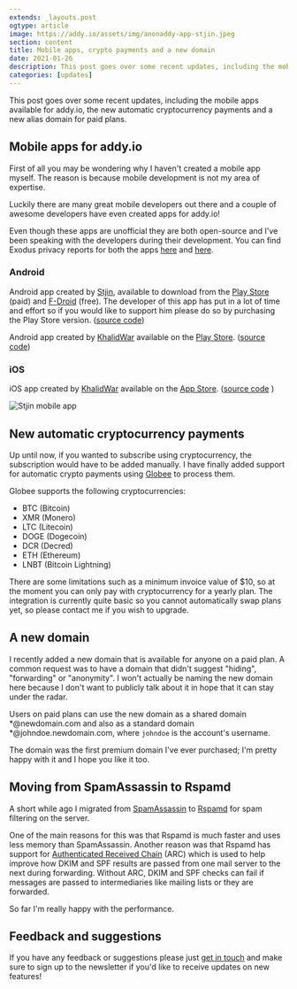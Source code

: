 ```yaml
---
extends: _layouts.post
ogtype: article
image: https://addy.io/assets/img/anonaddy-app-stjin.jpeg
section: content
title: Mobile apps, crypto payments and a new domain
date: 2021-01-26
description: This post goes over some recent updates, including the mobile apps available for addy.io, the new automatic cryptocurrency payments and a new alias domain for paid plans.
categories: [updates]
---
```


This post goes over some recent updates, including the mobile apps available for addy.io, the new automatic cryptocurrency payments and a new alias domain for paid plans.

## Mobile apps for addy.io

First of all you may be wondering why I haven't created a mobile app myself. The reason is because mobile development is not my area of expertise.

Luckily there are many great mobile developers out there and a couple of awesome developers have even created apps for addy.io!

Even though these apps are unofficial they are both open-source and I've been speaking with the developers during their development. You can find Exodus privacy reports for both the apps [here](https://reports.exodus-privacy.eu.org/en/reports/host.stjin.anonaddy/latest/) and [here](https://reports.exodus-privacy.eu.org/en/reports/com.khalidwar.anonaddy/latest/).

### Android

Android app created by [Stjin](https://twitter.com/Stjinchan), available to download from the [Play Store](https://play.google.com/store/apps/details?id=host.stjin.anonaddy) (paid) and [F-Droid](https://f-droid.org/packages/host.stjin.anonaddy) (free). The developer of this app has put in a lot of time and effort so if you would like to support him please do so by purchasing the Play Store version. ([source code](https://gitlab.com/Stjin/anonaddy-android))

Android app created by [KhalidWar](https://github.com/KhalidWar) available on the [Play Store](https://play.google.com/store/apps/details?id=com.khalidwar.anonaddy). ([source code](https://github.com/KhalidWar/anonaddy))

### iOS

iOS app created by [KhalidWar](https://github.com/KhalidWar) available on the [App Store](https://apps.apple.com/us/app/addymanager/id1547461270). ([source code](https://github.com/KhalidWar/anonaddy) )

<div class="flex justify-center">
  <img class="shadow" src="/assets/img/anonaddy-app-stjin.jpeg" alt="Stjin mobile app" title="Stjin mobile app">
</div>

## New automatic cryptocurrency payments

Up until now, if you wanted to subscribe using cryptocurrency, the subscription would have to be added manually. I have finally added support for automatic crypto payments using [Globee](https://globee.com/) to process them.

Globee supports the following cryptocurrencies:

- BTC (Bitcoin)
- XMR (Monero)
- LTC (Litecoin)
- DOGE (Dogecoin)
- DCR (Decred)
- ETH (Ethereum)
- LNBT (Bitcoin Lightning)

There are some limitations such as a minimum invoice value of $10, so at the moment you can only pay with cryptocurrency for a yearly plan. The integration is currently quite basic so you cannot automatically swap plans yet, so please contact me if you wish to upgrade.

## A new domain

I recently added a new domain that is available for anyone on a paid plan. A common request was to have a domain that didn't suggest "hiding", "forwarding" or "anonymity". I won't actually be naming the new domain here because I don't want to publicly talk about it in hope that it can stay under the radar.

Users on paid plans can use the new domain as a shared domain *@newdomain.com and also as a standard domain *@johndoe.newdomain.com, where `johndoe` is the account's username.

The domain was the first premium domain I've ever purchased; I'm pretty happy with it and I hope you like it too.

## Moving from SpamAssassin to Rspamd

A short while ago I migrated from [SpamAssassin](https://spamassassin.apache.org/) to [Rspamd](https://www.rspamd.com/) for spam filtering on the server.

One of the main reasons for this was that Rspamd is much faster and uses less memory than SpamAssassin. Another reason was that Rspamd has support for [Authenticated Received Chain](https://tools.ietf.org/html/rfc8617) (ARC) which is used to help improve how DKIM and SPF results are passed from one mail server to the next during forwarding. Without ARC, DKIM and SPF checks can fail if messages are passed to intermediaries like mailing lists or they are forwarded.

So far I'm really happy with the performance.

## Feedback and suggestions

If you have any feedback or suggestions please just [get in touch](/contact/) and make sure to sign up to the newsletter if you'd like to receive updates on new features!

